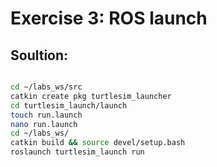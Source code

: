 # Exercise 3: ROS launch


## Soultion:

```bash

cd ~/labs_ws/src
catkin create pkg turtlesim_launcher
cd turtlesim_launch/launch
touch run.launch
nano run.launch
cd ~/labs_ws/
catkin build && source devel/setup.bash
roslaunch turtlesim_launch run
```

